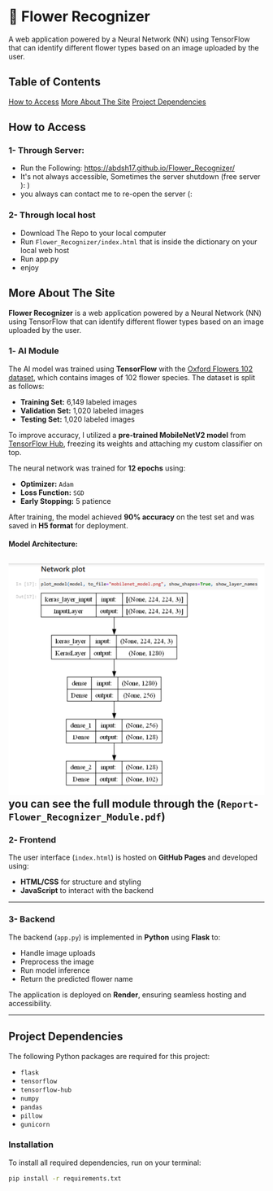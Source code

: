# 🌸 Flower Recognizer

A web application powered by a Neural Network (NN) using TensorFlow that can identify different flower types based on an image uploaded by the user.

## Table of Contents
[How to Access](#How-to-Access)
[More About The Site](#More-About-The-Site)
[Project Dependencies](#Project-Dependencies)


## How to Access
### 1- Through Server:
- Run the Following: https://abdsh17.github.io/Flower_Recognizer/
- It's not always accessible, Sometimes the server shutdown (free server ): )
- you always can contact me to re-open the server (:

### 2- Through local host
- Download The Repo to your local computer
- Run `Flower_Recognizer/index.html` that is inside the dictionary on your local web host
- Run app.py
- enjoy

## More About The Site

**Flower Recognizer** is a web application powered by a Neural Network (NN) using TensorFlow that can identify different flower types based on an image uploaded by the user.

### 1️- AI Module

The AI model was trained using **TensorFlow** with the [Oxford Flowers 102 dataset](https://www.tensorflow.org/datasets/catalog/oxford_flowers102), which contains images of 102 flower species. The dataset is split as follows:

- **Training Set:** 6,149 labeled images  
- **Validation Set:** 1,020 labeled images  
- **Testing Set:** 1,020 labeled images  

To improve accuracy, I utilized a **pre-trained MobileNetV2 model** from [TensorFlow Hub](https://tfhub.dev/google/tf2-preview/mobilenet_v2/feature_vector/4), freezing its weights and attaching my custom classifier on top.

The neural network was trained for **12 epochs** using:
- **Optimizer:** `Adam`
- **Loss Function:** `SGD`
- **Early Stopping:** 5 patience

After training, the model achieved **90% accuracy** on the test set and was saved in **H5 format** for deployment.

#### Model Architecture:
![Neural Network Structure](helping_imgs/img.png)
you can see the full module through the (`Report-Flower_Recognizer_Module.pdf`)
---

### 2️- Frontend

The user interface (`index.html`) is hosted on **GitHub Pages** and developed using:
- **HTML/CSS** for structure and styling  
- **JavaScript** to interact with the backend  

---

### 3- Backend

The backend (`app.py`) is implemented in **Python** using **Flask** to:
- Handle image uploads  
- Preprocess the image  
- Run model inference  
- Return the predicted flower name  

The application is deployed on **Render**, ensuring seamless hosting and accessibility.

---

## Project Dependencies

The following Python packages are required for this project:

- `flask`
- `tensorflow`
- `tensorflow-hub`
- `numpy`
- `pandas`
- `pillow`
- `gunicorn`

### Installation

To install all required dependencies, run on your terminal:

```bash
pip install -r requirements.txt
